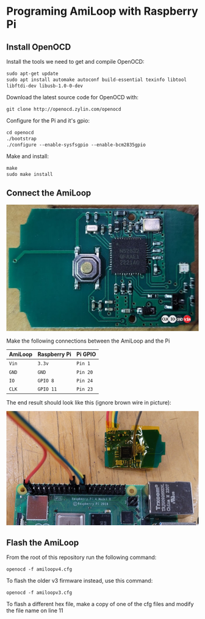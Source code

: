 Programing AmiLoop with Raspberry Pi
==============

Install OpenOCD
-------------

Install the tools we need to get and compile OpenOCD:

```shell
sudo apt-get update
sudo apt install automake autoconf build-essential texinfo libtool libftdi-dev libusb-1.0-0-dev
```

Download the latest source code for OpenOCD with:

```shell
git clone http://openocd.zylin.com/openocd
```

Configure for the Pi and it's gpio:

```shell
cd openocd
./bootstrap
./configure --enable-sysfsgpio --enable-bcm2835gpio
```

Make and install:
```shell
make
sudo make install
```

Connect the AmiLoop
-------------

![Wireing Guide](img/AmiLoop.jpg)

Make the following connections between the AmiLoop and the Pi

|AmiLoop|Raspberry Pi|Pi GPIO|
|--|--|--|
|`Vin`|`3.3v`|`Pin 1`|
|`GND`|`GND`|`Pin 20`|
|`IO`|`GPIO 8`|`Pin 24`|
|`CLK`|`GPIO 11`|`Pin 23`|


The end result should look like this (ignore brown wire in picture):

![Wireing Guide](img/pi-hookup.jpg)


Flash the AmiLoop
-------------

From the root of this repository run the following command:
```shell
openocd -f amiloopv4.cfg
```

To flash the older v3 firmware instead, use this command:
```shell
openocd -f amiloopv3.cfg
```

To flash a different hex file, make a copy of one of the cfg files and modify the file name on line 11
